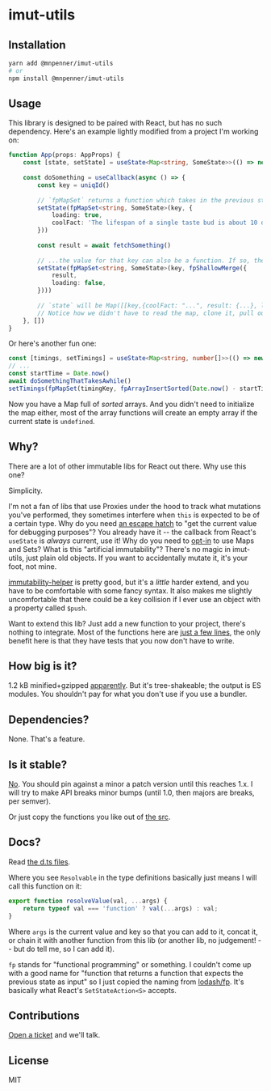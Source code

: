 # imut-utils

## Installation

```sh
yarn add @mnpenner/imut-utils
# or
npm install @mnpenner/imut-utils
```

## Usage

This library is designed to be paired with React, but has no such dependency. Here's an example lightly modified from a project I'm working on:

```ts
function App(props: AppProps) {
    const [state, setState] = useState<Map<string, SomeState>>(() => new Map)
    
    const doSomething = useCallback(async () => {
        const key = uniqId()
        
        // `fpMapSet` returns a function which takes in the previous state, clones it and sets the given key to the given value.
        setState(fpMapSet<string, SomeState>(key, {
            loading: true,
            coolFact: 'The lifespan of a single taste bud is about 10 days.',
        }))
        
        const result = await fetchSomething()
        
        // ...the value for that key can also be a function. If so, the function will be called with the current value for that key. Here, we chain that together with `fpShallowMerge` which again returns a function expecting the previous state and merges in the given state.
        setState(fpMapSet<string, SomeState>(key, fpShallowMerge({
            result,
            loading: false,
        })))
        
        // `state` will be Map([[key,{coolFact: "...", result: {...}, loading: false}]])
        // Notice how we didn't have to read the map, clone it, pull out the current key and spread it into the new object. The deeper your objects get, the more typing you save because all the functions can be chained together.
    }, [])
}
```

Or here's another fun one:

```ts
const [timings, setTimings] = useState<Map<string, number[]>>(() => new Map)
// ...
const startTime = Date.now()
await doSomethingThatTakesAwhile()
setTimings(fpMapSet(timingKey, fpArrayInsertSorted(Date.now() - startTime)))
```

Now you have a Map full of *sorted* arrays. And you didn't need to initialize the map either, most of the array functions will create an empty array if the current state is `undefined`.

## Why?

There are a lot of other immutable libs for React out there. Why use this one?

Simplicity. 

I'm not a fan of libs that use Proxies under the hood to track what mutations you've performed, they sometimes interfere when `this` is expected to be of a certain type. Why do you need [an escape hatch](https://immerjs.github.io/immer/current/) to "get the current value for debugging purposes"? You already have it -- the callback from React's `useState` is *always* current, use it! Why do you need to [opt-in](https://i.imgur.com/zoWDuSa.png) to use Maps and Sets? What is this "artificial immutability"? There's no magic in imut-utils, just plain old objects. If you want to accidentally mutate it, it's your foot, not mine.


[immutability-helper](https://github.com/kolodny/immutability-helper) is pretty good, but it's a *little* harder extend, and you have to be comfortable with some fancy syntax. It also makes me slightly uncomfortable that there could be a key collision if I ever use an object with a property called `$push`.

Want to extend this lib? Just add a new function to your project, there's nothing to integrate. Most of the functions here are [just a few lines](https://github.com/mnpenner/imut-utils/blob/a783281d4e1e8fc5ea96e22f53861a4f4cae9d53/src/array.ts#L12), the only benefit here is that they have tests that you now don't have to write.


## How big is it?

1.2 kB minified+gzipped [apparently](https://bundlephobia.com/package/@mnpenner/imut-utils@0.1.17). But it's tree-shakeable; the output is ES modules. You shouldn't pay for what you don't use if you use a bundler.

## Dependencies?

None. That's a feature.

## Is it stable?

[No](https://semver.org/#spec-item-4). You should pin against a minor a patch version until this reaches 1.x. I will try to make API breaks minor bumps (until 1.0, then majors are breaks, per semver).

Or just copy the functions you like out of [the src](https://github.com/mnpenner/imut-utils/tree/default/src).

## Docs?

Read [the d.ts files](https://www.npmjs.com/package/@mnpenner/imut-utils?activeTab=explore).

Where you see `Resolvable` in the type definitions basically just means I will call this function on it:

```js
export function resolveValue(val, ...args) {
    return typeof val === 'function' ? val(...args) : val;
}
```

Where `args` is the current value and key so that you can add to it, concat it, or chain it with another function from this lib (or another lib, no judgement! -- but do tell me, so I can add it).

`fp` stands for "functional programming" or something. I couldn't come up with a good name for "function that returns a function that expects the previous state as input" so I just copied the naming from [lodash/fp](https://github.com/lodash/lodash/wiki/FP-Guide). It's basically what React's `SetStateAction<S>` accepts.

## Contributions

[Open a ticket](https://github.com/mnpenner/imut-utils/issues) and we'll talk.

## License

MIT
